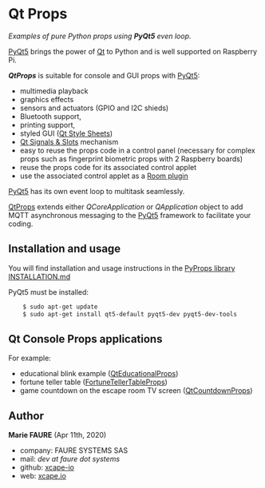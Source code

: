 ﻿# Qt Props
*Examples of pure Python props using **PyQt5** even loop.*

<a href="https://www.learnpyqt.com/" target="_blank">PyQt5</a> brings the power of <a href="https://doc.qt.io/" target="_blank">Qt</a> to Python and is well supported on Raspberry Pi.

***QtProps*** is suitable for console and GUI props with <a href="https://www.learnpyqt.com/" target="_blank">PyQt5</a>:
* multimedia playback
* graphics effects
* sensors and actuators (GPIO and I2C shieds)
* Bluetooth support,
* printing support,
* styled GUI (<a href="https://doc.qt.io/qt-5/stylesheet-reference.html" target="_blank">Qt Style Sheets</a>)
* <a href="https://doc.qt.io/qt-5/signalsandslots.html" target="_blank">Qt Signals & Slots</a> mechanism
* easy to reuse the props code in a control panel (necessary for complex props such as fingerprint biometric props with 2 Raspberry boards)
* reuse the props code for its associated control applet
* use the associated control applet as a <a href="https://github.com/xcape-io/PySkeletonPlugin" target="_blank">Room plugin</a>

<a href="https://www.learnpyqt.com/" target="_blank">PyQt5</a> has its own event loop to multitask seamlessly.

[QtProps](./QtProps) extends either *QCoreApplication* or *QApplication* object to add MQTT asynchronous messaging to the <a href="https://www.learnpyqt.com/" target="_blank">PyQt5</a> framework to facilitate your coding.

## Installation and usage
You will find installation and usage instructions in the [PyProps library INSTALLATION.md](../INSTALLATION.md)

PyQt5 must be installed:

```bash
    $ sudo apt-get update
    $ sudo apt-get install qt5-default pyqt5-dev pyqt5-dev-tools
```

## Qt Console  Props applications
For example:
* educational blink example ([QtEducationalProps](./QtProps/QtEducationalProps))
* fortune teller table ([FortuneTellerTableProps](./QtProps/FortuneTellerTableProps))
* game countdown on the escape room TV screen ([QtCountdownProps](./QtProps/QtCountdownProps))


## Author

**Marie FAURE** (Apr 11th, 2020)
* company: FAURE SYSTEMS SAS
* mail: *dev at faure dot systems*
* github: <a href="https://github.com/xcape-io?tab=repositories" target="_blank">xcape-io</a>
* web: <a href="https://xcape.io/" target="_blank">xcape.io</a>